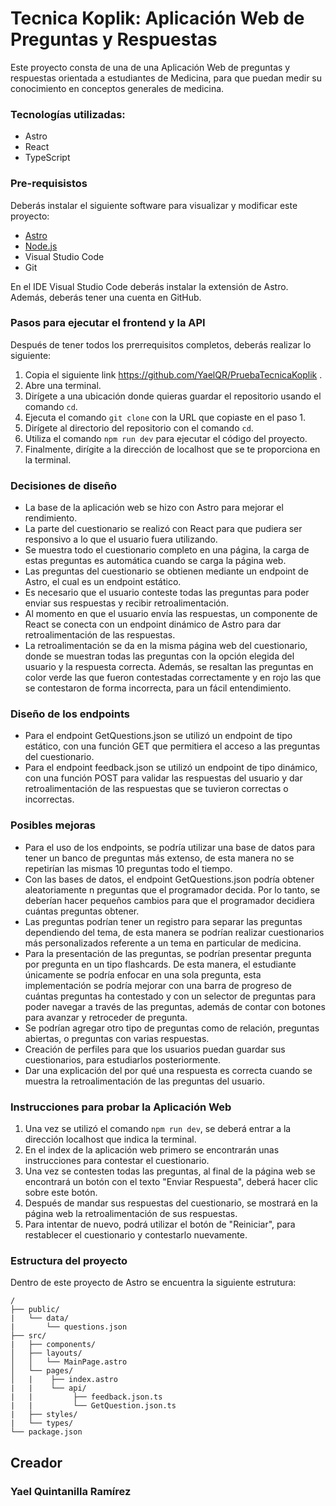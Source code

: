 # Tecnica Koplik: Aplicación Web de Preguntas y Respuestas 

Este proyecto consta de una de una Aplicación Web de preguntas y respuestas orientada a estudiantes de Medicina, para que puedan medir su conocimiento en conceptos generales de medicina.

### Tecnologías utilizadas:

- Astro
- React
- TypeScript

### Pre-requisistos

Deberás instalar el siguiente software para visualizar y modificar este proyecto:
- <a href="https://docs.astro.build/en/install-and-setup/">Astro</a>
- <a href="https://docs.npmjs.com/downloading-and-installing-node-js-and-npm">Node.js</a>
- Visual Studio Code
- Git

En el IDE Visual Studio Code deberás instalar la extensión de Astro. Además, deberás tener una cuenta en GitHub.

### Pasos para ejecutar el frontend y la API

Después de tener todos los prerrequisitos completos, deberás realizar lo siguiente:

1. Copia el siguiente link https://github.com/YaelQR/PruebaTecnicaKoplik .
2. Abre una terminal.
3. Dirígete a una ubicación donde quieras guardar el repositorio usando el comando `cd`.
4. Ejecuta el comando `git clone` con la URL que copiaste en el paso 1.
5. Dirígete al directorio del repositorio con el comando `cd`.
6. Utiliza el comando `npm run dev` para ejecutar el código del proyecto.
7. Finalmente, dirígite a la dirección de localhost que se te proporciona en la terminal.

### Decisiones de diseño

- La base de la aplicación web se hizo con Astro para mejorar el rendimiento.
- La parte del cuestionario se realizó con React para que pudiera ser responsivo a lo que el usuario fuera utilizando.
- Se muestra todo el cuestionario completo en una página, la carga de estas preguntas es automática cuando se carga la página web.
- Las preguntas del cuestionario se obtienen mediante un endpoint de Astro, el cual es un endpoint estático.
- Es necesario que el usuario conteste todas las preguntas para poder enviar sus respuestas y recibir retroalimentación.
- Al momento en que el usuario envía las respuestas, un componente de React se conecta con un endpoint dinámico de Astro para dar retroalimentación de las respuestas.
- La retroalimentación se da en la misma página web del cuestionario, donde se muestran todas las preguntas con la opción elegida del usuario y la respuesta correcta. Además, se resaltan las preguntas en color verde las que fueron contestadas correctamente y en rojo las que se contestaron de forma incorrecta, para un fácil entendimiento.

### Diseño de los endpoints

- Para el endpoint GetQuestions.json se utilizó un endpoint de tipo estático, con una función GET que permitiera el acceso a las preguntas del cuestionario.
- Para el endpoint feedback.json se utilizó un endpoint de tipo dinámico, con una función POST para validar las respuestas del usuario y dar retroalimentación de las respuestas que se tuvieron correctas o incorrectas.

### Posibles mejoras

- Para el uso de los endpoints, se podría utilizar una base de datos para tener un banco de preguntas más extenso, de esta manera no se repetirían las mismas 10 preguntas todo el tiempo.
- Con las bases de datos, el endpoint GetQuestions.json podría obtener aleatoriamente n preguntas que el programador decida. Por lo tanto, se deberían hacer pequeños cambios para que el programador decidiera cuántas preguntas obtener.
- Las preguntas podrían tener un registro para separar las preguntas dependiendo del tema, de esta manera se podrían realizar cuestionarios más personalizados referente a un tema en particular de medicina.
- Para la presentación de las preguntas, se podrían presentar pregunta por pregunta en un tipo flashcards. De esta manera, el estudiante únicamente se podría enfocar en una sola pregunta, esta implementación se podría mejorar con una barra de progreso de cuántas preguntas ha contestado y con un selector de preguntas para poder navegar a través de las preguntas, además de contar con botones para avanzar y retroceder de pregunta.
- Se podrían agregar otro tipo de preguntas como de relación, preguntas abiertas, o preguntas con varias respuestas.
- Creación de perfiles para que los usuarios puedan guardar sus cuestionarios, para estudiarlos posteriormente.
- Dar una explicación del por qué una respuesta es correcta cuando se muestra la retroalimentación de las preguntas del usuario.

### Instrucciones para probar la Aplicación Web

1. Una vez se utilizó el comando `npm run dev`, se deberá entrar a la dirección localhost que indica la terminal.
2. En el index de la aplicación web primero se encontrarán unas instrucciones para contestar el cuestionario.
3. Una vez se contesten todas las preguntas, al final de la página web se encontrará un botón con el texto "Enviar Respuesta", deberá hacer clic sobre este botón.
4. Después de mandar sus respuestas del cuestionario, se mostrará en la página web la retroalimentación de sus respuestas.
5. Para intentar de nuevo, podrá utilizar el botón de "Reiniciar", para restablecer el cuestionario y contestarlo nuevamente.

### Estructura del proyecto

Dentro de este proyecto de Astro se encuentra la siguiente estrutura:

```text
/
├── public/
|   └── data/
|       └── questions.json
├── src/
|   ├── components/   
│   ├── layouts/
│   │   └── MainPage.astro
│   └── pages/
│   |    ├── index.astro
|   |    └── api/
|   |         ├── feedback.json.ts
|   |         └── GetQuestion.json.ts
|   ├── styles/
|   └── types/ 
└── package.json
```

## Creador
<h3>Yael Quintanilla Ramírez</h3>

